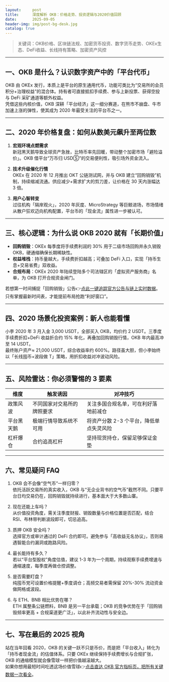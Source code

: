 ```yaml
---
layout:     post
title:      深度解析 OKB：价格走势、投资逻辑与2020价值回顾
date:       2025-09-05
header-img: img/post-bg-desk.jpg
catalog: true
---
```


> 关键词：OKB价格、区块链法规、加密货币投资、数字货币走势、OKEx生态、DeFi收益、长线持有策略、加密资产风控

---

## 一、OKB 是什么？认识数字资产中的「平台代币」  
OKB 由 OKEx 发行，本质上是平台的原生通用代币，功能可类比为“交易所的会员积分+治理权益”的混合体。持有者可直接抵扣手续费、参与上新投票、获得空投与 DeFi 采矿通道等额外权益。  
凭借这些内核价值，OKB 深耕「平台经济」这一细分赛道，在熊市不崩盘、牛市加速上涨的弹性，使其成为 2020 年最受关注的平台币之一。

---

## 二、2020 年价格复盘：如何从数美元飙升至两位数

1. **宏观环境点燃需求**  
   新冠黑天鹅导致全球资产急挫，比特币率先回暖，带动整个加密市场「避险溢价」。OKB 借平台“万币归 USDⓈ”的交易便利性，吸引场外资金流入。

2. **技术升级催化行情**  
   OKEx 在 2020 年 12 月推出 OKT 公链测试网，并与 OKB 建立“回购销毁”机制，持续缩减流通。供应减少+需求扩大的剪刀差，让价格在 30 天内涨幅达 3 倍。

3. **用户心智转变**  
   过往机构「隔岸观火」，2020 年灰度、MicroStrategy 等巨鲸进场，市场情绪从散户狂欢迈向机构配置，平台币的「现金流」属性进一步被认可。

---

## 三、核心逻辑：为什么说 OKB 2020 就有「长期价值」

- **回购销毁**：OKEx 每季度将手续费利润的 30% 用于二级市场回购并永久销毁 OKB，硬通缩确保长期稀缺性。  
- **权益堆栈**：持币量越大，手续费折扣越高；可叠加 DeFi 入口，实现「持币生息+交易省费」双收益。  
- **合规布局**：OKEx 2020 年陆续登陆多个司法辖区的「虚拟资产服务商」名单，为 OKB 打开合规资金闸门。  

若想第一时间捕捉「回购销毁」公告👉[点此一键追踪官方公告与链上实时数据](https://okxdog.com/)。  
只有掌握最新时间表，才能提前布局抢跑“利好窗口”。

---

## 四、2020 场景化投资案例：新人也能看懂

小李 2020 年 3 月入金 3,000 USDT，全部买入 OKB，均价约 2 USDT。三季度手续费折扣+DeFi 收益折合约 15% 年化，再叠加回购销毁行情，OKB 年内最高冲至 14 USDT。  
最终账户资产≈ 21,000 USDT，综合收益率约 600%。路径虽大胆，但小李始终以「长线囤币+波段做 T」策略，用折扣收益对冲波动风险。

---

## 五、风险雷达：你必须警惕的 3 要素

| 维度 | 触发诱因 | 对冲技巧 |
|---|---|---|
| 政策风波 | 不同国家对交易所的牌照要求 | 关注多国合规名单，可在利好落地前减仓 |
| 平台黑天鹅 | 极端行情导致系统不可用 | 将资产分散 2-3 个平台，降低单点失灵风险 |
| 杠杆爆仓 | 合约追高杠杆 | 坚持现货持仓，保留足够保证金垫 |

---

## 六、常见疑问 FAQ

1. OKB 会不会像“空气币”一样归零？  
   依托活跃交易所的真实收入，OKB 与“无企业背书的空气币”截然不同。只要平台日均交易仍在，回购销毁就持续进行，基本面大于大多数山寨。

2. 现在还能上车吗？  
   从价值投资角度，需关注季度财报、销毁数量与价格位置是否匹配，结合 RSI、布林带判断波段即可，切忌追高。

3. 质押 OKB 安全吗？  
   选择官方或审计通过的 DeFi 合约即可。避免参与「高收益无名协议」，否则易遇智能合约漏洞或跑路风险。

4. 最长能持有多久？  
   若以“平台型股权”角度估值，建议 1-3 年为一个周期，持续观察手续费增速与通缩速度，每季度再做仓控调整。

5. 是否需要盯盘？  
   纯囤币党可设置价格提醒+季度调仓；高频交易者需保留 20%-30% 流动资金做网格或波段。

6. 与 ETH、BNB 相比优势在哪？  
   ETH 属整条公链燃料，BNB 是另一平台承载；OKB 的竞争优势在于「回购销毁频率更高 + 合规渠道更广泛」，以此补齐流动性与安全边。

---

## 七、写在最后的 2025 视角

站在当年回看 2020，OKB 的关键一跃不只是币价，而是把「平台收入」转化为「持币者现金流」的估值体系。只要 OKEx 继续保持手续费增长与合规扩张，OKB 的通缩模型就会像雪球一样把价值越滚越大。  
如果你想用最短时间吃透这场价值雪球👉[点击直达 OKB 官方指标页，把所有关键数据一次看全](https://okxdog.com/)。
